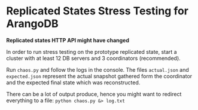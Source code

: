 Replicated States Stress Testing for ArangoDB
============================================

**Replicated states HTTP API might have changed**

In order to run stress testing on the prototype replicated state,
start a cluster with at least 12 DB servers and 3 coordinators (recommended).  

Run `chaos.py` and follow the logs in the console.
The files `actual.json` and `expected.json` represent the actual snapshot gathered form the coordinator and the expected final
state which was reconstructed.  

There can be a lot of output produce, hence you might want to redirect everything to a file: `python chaos.py &> log.txt`